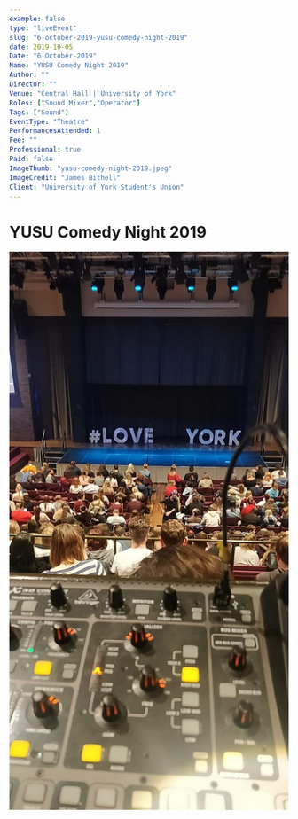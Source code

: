 ```yaml
---
example: false
type: "liveEvent"
slug: "6-october-2019-yusu-comedy-night-2019"
date: 2019-10-05
Date: "6-October-2019"
Name: "YUSU Comedy Night 2019"
Author: ""
Director: ""
Venue: "Central Hall | University of York"
Roles: ["Sound Mixer","Operator"]
Tags: ["Sound"]
EventType: "Theatre"
PerformancesAttended: 1
Fee: ""
Professional: true
Paid: false
ImageThumb: "yusu-comedy-night-2019.jpeg"
ImageCredit: "James Bithell"
Client: "University of York Student's Union"
---
```


# YUSU Comedy Night 2019

![Image by James Bithell](./images/yusu-comedy-night-2019.jpeg)

